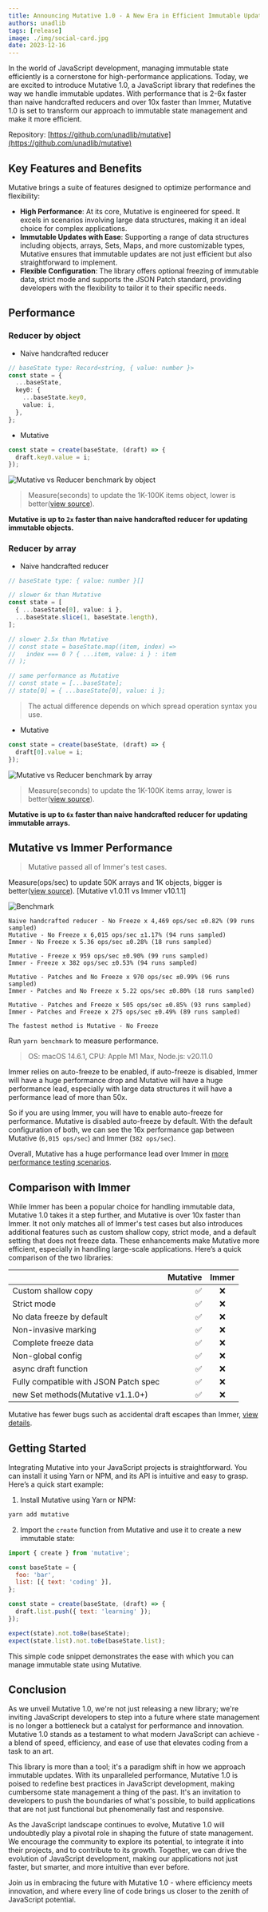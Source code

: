 ```yaml
---
title: Announcing Mutative 1.0 - A New Era in Efficient Immutable Updates
authors: unadlib
tags: [release]
image: ./img/social-card.jpg
date: 2023-12-16
---
```


In the world of JavaScript development, managing immutable state efficiently is a cornerstone for high-performance applications. Today, we are excited to introduce Mutative 1.0, a JavaScript library that redefines the way we handle immutable updates. With performance that is 2-6x faster than naive handcrafted reducers and over 10x faster than Immer, Mutative 1.0 is set to transform our approach to immutable state management and make it more efficient.

Repository: [https://github.com/unadlib/mutative](https://github.com/unadlib/mutative)

## Key Features and Benefits

Mutative brings a suite of features designed to optimize performance and flexibility:

- **High Performance**: At its core, Mutative is engineered for speed. It excels in scenarios involving large data structures, making it an ideal choice for complex applications.
- **Immutable Updates with Ease**: Supporting a range of data structures including objects, arrays, Sets, Maps, and more customizable types, Mutative ensures that immutable updates are not just efficient but also straightforward to implement.
- **Flexible Configuration**: The library offers optional freezing of immutable data, strict mode and supports the JSON Patch standard, providing developers with the flexibility to tailor it to their specific needs.

## Performance

### Reducer by object

- Naive handcrafted reducer

```ts
// baseState type: Record<string, { value: number }>
const state = {
  ...baseState,
  key0: {
    ...baseState.key0,
    value: i,
  },
};
```

- Mutative

```ts
const state = create(baseState, (draft) => {
  draft.key0.value = i;
});
```

![Mutative vs Reducer benchmark by object](img/benchmark-object.jpg)

> Measure(seconds) to update the 1K-100K items object, lower is better([view source](https://github.com/unadlib/mutative/blob/main/test/performance/benchmark-object.ts)).


**Mutative is up to `2x` faster than naive handcrafted reducer for updating immutable objects.**

### Reducer by array

- Naive handcrafted reducer

```ts
// baseState type: { value: number }[]

// slower 6x than Mutative
const state = [
  { ...baseState[0], value: i },
  ...baseState.slice(1, baseState.length),
];

// slower 2.5x than Mutative
// const state = baseState.map((item, index) =>
//   index === 0 ? { ...item, value: i } : item
// );

// same performance as Mutative
// const state = [...baseState];
// state[0] = { ...baseState[0], value: i };
```

> The actual difference depends on which spread operation syntax you use.

- Mutative

```ts
const state = create(baseState, (draft) => {
  draft[0].value = i;
});
```

![Mutative vs Reducer benchmark by array](img/benchmark-array.jpg)

> Measure(seconds) to update the 1K-100K items array, lower is better([view source](https://github.com/unadlib/mutative/blob/main/test/performance/benchmark-array.ts)).

**Mutative is up to `6x` faster than naive handcrafted reducer for updating immutable arrays.**


## Mutative vs Immer Performance

> Mutative passed all of Immer's test cases.

Measure(ops/sec) to update 50K arrays and 1K objects, bigger is better([view source](https://github.com/unadlib/mutative/blob/main/test/performance/benchmark.ts)). [Mutative v1.0.11 vs Immer v10.1.1]

![Benchmark](img/benchmark.jpg)

```
Naive handcrafted reducer - No Freeze x 4,469 ops/sec ±0.82% (99 runs sampled)
Mutative - No Freeze x 6,015 ops/sec ±1.17% (94 runs sampled)
Immer - No Freeze x 5.36 ops/sec ±0.28% (18 runs sampled)

Mutative - Freeze x 959 ops/sec ±0.90% (99 runs sampled)
Immer - Freeze x 382 ops/sec ±0.53% (94 runs sampled)

Mutative - Patches and No Freeze x 970 ops/sec ±0.99% (96 runs sampled)
Immer - Patches and No Freeze x 5.22 ops/sec ±0.80% (18 runs sampled)

Mutative - Patches and Freeze x 505 ops/sec ±0.85% (93 runs sampled)
Immer - Patches and Freeze x 275 ops/sec ±0.49% (89 runs sampled)

The fastest method is Mutative - No Freeze
```

Run `yarn benchmark` to measure performance.

> OS: macOS 14.6.1, CPU: Apple M1 Max, Node.js: v20.11.0

Immer relies on auto-freeze to be enabled, if auto-freeze is disabled, Immer will have a huge performance drop and Mutative will have a huge performance lead, especially with large data structures it will have a performance lead of more than 50x.

So if you are using Immer, you will have to enable auto-freeze for performance. Mutative is disabled auto-freeze by default. With the default configuration of both, we can see the 16x performance gap between Mutative (`6,015 ops/sec`) and Immer (`382 ops/sec`).

Overall, Mutative has a huge performance lead over Immer in [more performance testing scenarios](https://github.com/unadlib/mutative/tree/main/test/performance).


## Comparison with Immer

While Immer has been a popular choice for handling immutable data, Mutative 1.0 takes it a step further, and Mutative is over 10x faster than Immer. It not only matches all of Immer's test cases but also introduces additional features such as custom shallow copy, strict mode, and a default setting that does not freeze data. These enhancements make Mutative more efficient, especially in handling large-scale applications. Here’s a quick comparison of the two libraries:

|                                       | Mutative | Immer |
| :------------------------------------ | -------: | :---: |
| Custom shallow copy                   |       ✅ |  ❌   |
| Strict mode                           |       ✅ |  ❌   |
| No data freeze by default             |       ✅ |  ❌   |
| Non-invasive marking                  |       ✅ |  ❌   |
| Complete freeze data                  |       ✅ |  ❌   |
| Non-global config                     |       ✅ |  ❌   |
| async draft function                  |       ✅ |  ❌   |
| Fully compatible with JSON Patch spec |       ✅ |  ❌   |
| new Set methods(Mutative v1.1.0+)     |       ✅ |  ❌   |

Mutative has fewer bugs such as accidental draft escapes than Immer, [view details](https://github.com/unadlib/mutative/blob/main/test/immer-non-support.test.ts).

## Getting Started

Integrating Mutative into your JavaScript projects is straightforward. You can install it using Yarn or NPM, and its API is intuitive and easy to grasp. Here’s a quick start example:

1. Install Mutative using Yarn or NPM:

```bash
yarn add mutative
```

2. Import the `create` function from Mutative and use it to create a new immutable state:

```javascript
import { create } from 'mutative';

const baseState = {
  foo: 'bar',
  list: [{ text: 'coding' }],
};

const state = create(baseState, (draft) => {
  draft.list.push({ text: 'learning' });
});

expect(state).not.toBe(baseState);
expect(state.list).not.toBe(baseState.list);
```

This simple code snippet demonstrates the ease with which you can manage immutable state using Mutative.

## Conclusion

As we unveil Mutative 1.0, we're not just releasing a new library; we're inviting JavaScript developers to step into a future where state management is no longer a bottleneck but a catalyst for performance and innovation. Mutative 1.0 stands as a testament to what modern JavaScript can achieve - a blend of speed, efficiency, and ease of use that elevates coding from a task to an art.

This library is more than a tool; it's a paradigm shift in how we approach immutable updates. With its unparalleled performance, Mutative 1.0 is poised to redefine best practices in JavaScript development, making cumbersome state management a thing of the past. It's an invitation to developers to push the boundaries of what's possible, to build applications that are not just functional but phenomenally fast and responsive.

As the JavaScript landscape continues to evolve, Mutative 1.0 will undoubtedly play a pivotal role in shaping the future of state management. We encourage the community to explore its potential, to integrate it into their projects, and to contribute to its growth. Together, we can drive the evolution of JavaScript development, making our applications not just faster, but smarter, and more intuitive than ever before.

Join us in embracing the future with Mutative 1.0 - where efficiency meets innovation, and where every line of code brings us closer to the zenith of JavaScript potential.
